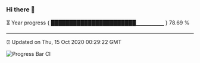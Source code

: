 ### Hi there 👋

⏳ Year progress { ███████████████████████▁▁▁▁▁▁▁ } 78.69 %

---

⏰ Updated on Thu, 15 Oct 2020 00:29:22 GMT

![Progress Bar CI](https://github.com/liununu/liununu/workflows/Progress%20Bar%20CI/badge.svg)
